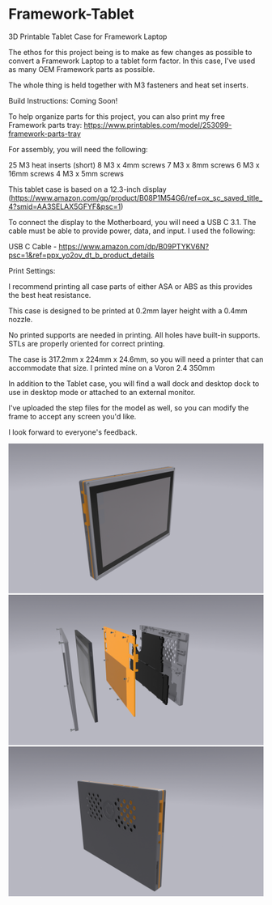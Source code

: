 # Framework-Tablet
3D Printable Tablet Case for Framework Laptop

The ethos for this project being is to make as few changes as possible to convert a Framework Laptop to a tablet form factor. In this case, I've used as many OEM Framework parts as possible.

The whole thing is held together with M3 fasteners and heat set inserts.

Build Instructions: Coming Soon! 

To help organize parts for this project, you can also print my free Framework parts tray: https://www.printables.com/model/253099-framework-parts-tray

For assembly, you will need the following:

25 M3 heat inserts (short)
8 M3 x 4mm screws
7 M3 x 8mm screws
6 M3 x 16mm screws
4 M3 x 5mm screws

This tablet case is based on a 12.3-inch display (https://www.amazon.com/gp/product/B08P1M54G6/ref=ox_sc_saved_title_4?smid=AA3SELAX5GFYF&psc=1)

To connect the display to the Motherboard, you will need a USB C 3.1. The cable must be able to provide power, data, and input. I used the following:

USB C Cable - https://www.amazon.com/dp/B09PTYKV6N?psc=1&ref=ppx_yo2ov_dt_b_product_details


Print Settings:

I recommend printing all case parts of either ASA or ABS as this provides the best heat resistance.

This case is designed to be printed at 0.2mm layer height with a 0.4mm nozzle.

No printed supports are needed in printing. All holes have built-in supports. STLs are properly oriented for correct printing.

The case is 317.2mm x 224mm x 24.6mm, so you will need a printer that can accommodate that size. I printed mine on a Voron 2.4 350mm

In addition to the Tablet case, you will find a wall dock and desktop dock to use in desktop mode or attached to an external monitor.

I've uploaded the step files for the model as well, so you can modify the frame to accept any screen you'd like.

I look forward to everyone's feedback. 

![Tablet](https://github.com/whatthefilament/Framework-Tablet/blob/main/Pictures/Tablet.png)
![Tablet-Expanded](https://github.com/whatthefilament/Framework-Tablet/blob/main/Pictures/Tablet%203.png)
![Tablet-Back](https://github.com/whatthefilament/Framework-Tablet/blob/main/Pictures/Tablet%202.png)
